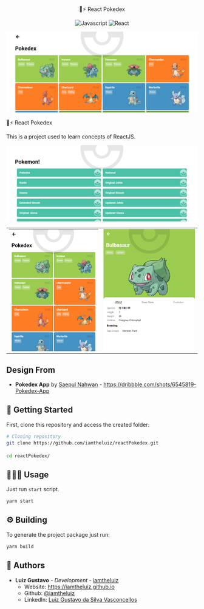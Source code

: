 <p align="center">
  🐹⚡ React Pokedex
</p>

<p align="center">
  <img alt="Javascript" src="https://img.shields.io/badge/-Javascript-44475a?logo=Javascript&color=191622&logoColor=white" />
  <img alt="React" src="https://img.shields.io/badge/-React-44475a?logo=react&color=191622&logoColor=white" />
</p>

<img src=".github/banner.png" alt="Captura de Tela da Página Inicial" />

🐹⚡ React Pokedex

This is a project used to learn concepts of ReactJS.

<p align="center">
  <img src=".github/index.png" alt="Captura de Tela da Página Inicial" />
  <table>
    <tr>
      <td>
        <img src=".github/pokedex-2.png" alt="Captura de Tela da Página Inicial" />
      </td>
      <td>
        <img src=".github/pokemon.png" alt="Captura de Tela da Página Inicial" />
      </td>
    </tr>
  </table>
</p>

## Design From

* **Pokedex App** by [Saepul Nahwan](https://dribbble.com/saepulnahwan23) - https://dribbble.com/shots/6545819-Pokedex-App

## 🏃 Getting Started

First, clone this repository and access the created folder:

```bash
# Cloning repository
git clone https://github.com/iamtheluiz/reactPokedex.git

cd reactPokedex/
```

## 👨🏽‍💻 Usage

Just run `start` script.

```bash
yarn start
```

## ⚙️ Building

To generate the project package just run:

```bash
yarn build
```

## 💼 Authors

* **Luiz Gustavo** - *Development* - [iamtheluiz](https://github.com/iamtheluiz)
  * Website: https://iamtheluiz.github.io
  * Github: [@iamtheluiz](https://github.com/iamtheluiz)
  * LinkedIn: [Luiz Gustavo da Silva Vasconcellos](https://www.linkedin.com/in/luiz-gustavo-da-silva-vasconcellos)
